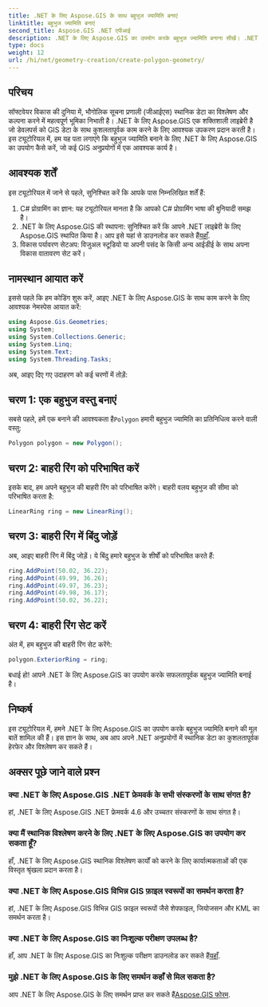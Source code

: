 ```yaml
---
title: .NET के लिए Aspose.GIS के साथ बहुभुज ज्यामिति बनाएं
linktitle: बहुभुज ज्यामिति बनाएं
second_title: Aspose.GIS .NET एपीआई
description: .NET के लिए Aspose.GIS का उपयोग करके बहुभुज ज्यामिति बनाना सीखें। .NET डेवलपर्स के लिए चरण-दर-चरण ट्यूटोरियल।
type: docs
weight: 12
url: /hi/net/geometry-creation/create-polygon-geometry/
---
```

## परिचय
सॉफ्टवेयर विकास की दुनिया में, भौगोलिक सूचना प्रणाली (जीआईएस) स्थानिक डेटा का विश्लेषण और कल्पना करने में महत्वपूर्ण भूमिका निभाती है। .NET के लिए Aspose.GIS एक शक्तिशाली लाइब्रेरी है जो डेवलपर्स को GIS डेटा के साथ कुशलतापूर्वक काम करने के लिए आवश्यक उपकरण प्रदान करती है। इस ट्यूटोरियल में, हम यह पता लगाएंगे कि बहुभुज ज्यामिति बनाने के लिए .NET के लिए Aspose.GIS का उपयोग कैसे करें, जो कई GIS अनुप्रयोगों में एक आवश्यक कार्य है।
## आवश्यक शर्तें
इस ट्यूटोरियल में जाने से पहले, सुनिश्चित करें कि आपके पास निम्नलिखित शर्तें हैं:
1. C# प्रोग्रामिंग का ज्ञान: यह ट्यूटोरियल मानता है कि आपको C# प्रोग्रामिंग भाषा की बुनियादी समझ है।
2.  .NET के लिए Aspose.GIS की स्थापना: सुनिश्चित करें कि आपने .NET लाइब्रेरी के लिए Aspose.GIS स्थापित किया है। आप इसे यहां से डाउनलोड कर सकते हैं[यहाँ](https://releases.aspose.com/gis/net/).
3. विकास पर्यावरण सेटअप: विजुअल स्टूडियो या अपनी पसंद के किसी अन्य आईडीई के साथ अपना विकास वातावरण सेट करें।

## नामस्थान आयात करें
इससे पहले कि हम कोडिंग शुरू करें, आइए .NET के लिए Aspose.GIS के साथ काम करने के लिए आवश्यक नेमस्पेस आयात करें:
```csharp
using Aspose.Gis.Geometries;
using System;
using System.Collections.Generic;
using System.Linq;
using System.Text;
using System.Threading.Tasks;
```

अब, आइए दिए गए उदाहरण को कई चरणों में तोड़ें:
## चरण 1: एक बहुभुज वस्तु बनाएं
 सबसे पहले, हमें एक बनाने की आवश्यकता है`Polygon` हमारी बहुभुज ज्यामिति का प्रतिनिधित्व करने वाली वस्तु:
```csharp
Polygon polygon = new Polygon();
```
## चरण 2: बाहरी रिंग को परिभाषित करें
इसके बाद, हम अपने बहुभुज की बाहरी रिंग को परिभाषित करेंगे। बाहरी वलय बहुभुज की सीमा को परिभाषित करता है:
```csharp
LinearRing ring = new LinearRing();
```
## चरण 3: बाहरी रिंग में बिंदु जोड़ें
अब, आइए बाहरी रिंग में बिंदु जोड़ें। ये बिंदु हमारे बहुभुज के शीर्षों को परिभाषित करते हैं:
```csharp
ring.AddPoint(50.02, 36.22);
ring.AddPoint(49.99, 36.26);
ring.AddPoint(49.97, 36.23);
ring.AddPoint(49.98, 36.17);
ring.AddPoint(50.02, 36.22);
```
## चरण 4: बाहरी रिंग सेट करें
अंत में, हम बहुभुज की बाहरी रिंग सेट करेंगे:
```csharp
polygon.ExteriorRing = ring;
```
बधाई हो! आपने .NET के लिए Aspose.GIS का उपयोग करके सफलतापूर्वक बहुभुज ज्यामिति बनाई है।

## निष्कर्ष
इस ट्यूटोरियल में, हमने .NET के लिए Aspose.GIS का उपयोग करके बहुभुज ज्यामिति बनाने की मूल बातें शामिल की हैं। इस ज्ञान के साथ, अब आप अपने .NET अनुप्रयोगों में स्थानिक डेटा का कुशलतापूर्वक हेरफेर और विश्लेषण कर सकते हैं।
## अक्सर पूछे जाने वाले प्रश्न
### क्या .NET के लिए Aspose.GIS .NET फ्रेमवर्क के सभी संस्करणों के साथ संगत है?
हां, .NET के लिए Aspose.GIS .NET फ्रेमवर्क 4.6 और उच्चतर संस्करणों के साथ संगत है।
### क्या मैं स्थानिक विश्लेषण करने के लिए .NET के लिए Aspose.GIS का उपयोग कर सकता हूँ?
हाँ, .NET के लिए Aspose.GIS स्थानिक विश्लेषण कार्यों को करने के लिए कार्यात्मकताओं की एक विस्तृत श्रृंखला प्रदान करता है।
### क्या .NET के लिए Aspose.GIS विभिन्न GIS फ़ाइल स्वरूपों का समर्थन करता है?
हां, .NET के लिए Aspose.GIS विभिन्न GIS फ़ाइल स्वरूपों जैसे शेपफाइल, जियोजसन और KML का समर्थन करता है।
### क्या .NET के लिए Aspose.GIS का निःशुल्क परीक्षण उपलब्ध है?
 हाँ, आप .NET के लिए Aspose.GIS का निःशुल्क परीक्षण डाउनलोड कर सकते हैं[यहाँ](https://releases.aspose.com/).
### मुझे .NET के लिए Aspose.GIS के लिए समर्थन कहाँ से मिल सकता है?
 आप .NET के लिए Aspose.GIS के लिए समर्थन प्राप्त कर सकते हैं[Aspose.GIS फोरम](https://forum.aspose.com/c/gis/33).